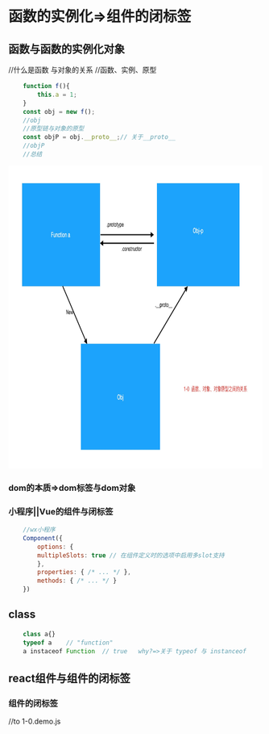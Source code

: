 # 函数的实例化=>组件的闭标签

## 函数与函数的实例化对象
//什么是函数  与对象的关系
//函数、实例、原型


```js
    function f(){
        this.a = 1;
    }
    const obj = new f();
    //obj
    //原型链与对象的原型
    const objP = obj.__proto__;// 关于__proto__
    //objP
    //总结 
```

<img src='./1-0.函数、对象、原型关系图.png' width='800px' height="600px">



### dom的本质=>dom标签与dom对象



### 小程序||Vue的组件与闭标签  
```js
    //wx小程序
    Component({
        options: {
        multipleSlots: true // 在组件定义时的选项中启用多slot支持
        },
        properties: { /* ... */ },
        methods: { /* ... */ }
    })

```

## class
```js
    class a{}   
    typeof a    // "function" 
    a instaceof Function  // true   why?=>关于 typeof 与 instanceof
```

## react组件与组件的闭标签


### 组件的闭标签

//to 1-0.demo.js

```js
    
```
